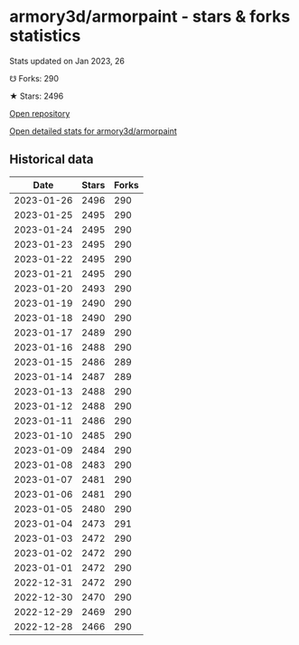 # armory3d/armorpaint - stars & forks statistics

Stats updated on Jan 2023, 26

☋ Forks: 290

★ Stars: 2496

[Open repository](https://github.com/armory3d/armorpaint)

[Open detailed stats for armory3d/armorpaint](https://reviewgithub.com/rep/armory3d/armorpaint)

## Historical data
| Date | Stars | Forks |
|------|-------|-------|
| 2023-01-26 | 2496 | 290 | 
| 2023-01-25 | 2495 | 290 | 
| 2023-01-24 | 2495 | 290 | 
| 2023-01-23 | 2495 | 290 | 
| 2023-01-22 | 2495 | 290 | 
| 2023-01-21 | 2495 | 290 | 
| 2023-01-20 | 2493 | 290 | 
| 2023-01-19 | 2490 | 290 | 
| 2023-01-18 | 2490 | 290 | 
| 2023-01-17 | 2489 | 290 | 
| 2023-01-16 | 2488 | 290 | 
| 2023-01-15 | 2486 | 289 | 
| 2023-01-14 | 2487 | 289 | 
| 2023-01-13 | 2488 | 290 | 
| 2023-01-12 | 2488 | 290 | 
| 2023-01-11 | 2486 | 290 | 
| 2023-01-10 | 2485 | 290 | 
| 2023-01-09 | 2484 | 290 | 
| 2023-01-08 | 2483 | 290 | 
| 2023-01-07 | 2481 | 290 | 
| 2023-01-06 | 2481 | 290 | 
| 2023-01-05 | 2480 | 290 | 
| 2023-01-04 | 2473 | 291 | 
| 2023-01-03 | 2472 | 290 | 
| 2023-01-02 | 2472 | 290 | 
| 2023-01-01 | 2472 | 290 | 
| 2022-12-31 | 2472 | 290 | 
| 2022-12-30 | 2470 | 290 | 
| 2022-12-29 | 2469 | 290 | 
| 2022-12-28 | 2466 | 290 | 

